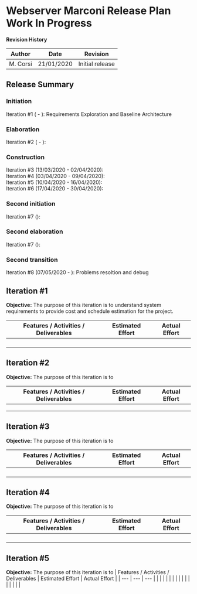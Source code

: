 # Webserver Marconi Release Plan Work In Progress

**Revision History**

| Author | Date | Revision |
| --- | --- | --- |
| M. Corsi | 21/01/2020 | Initial release |

## Release Summary
### Initiation
Iteration #1 ( - ): Requirements Exploration and Baseline Architecture
### Elaboration
Iteration #2 ( - ):
### Construction
Iteration #3 (13/03/2020 - 02/04/2020):  
Iteration #4 (03/04/2020 - 09/04/2020):  
Iteration #5 (10/04/2020 - 16/04/2020):  
Iteration #6 (17/04/2020 - 30/04/2020):
### Second initiation
Iteration #7 ():  
### Second elaboration
Iteration #7 ():  
### Second transition
Iteration #8 (07/05/2020 - ): Problems resoltion and debug

## Iteration #1
**Objective:** The purpose of this iteration is to understand system requirements to provide cost and schedule estimation for the project.

| Features / Activities / Deliverables | Estimated Effort | Actual Effort |
| --- | --- | --- |
|  |  |  |
|  |  |  |
|  |  |  |
|  |  |  |

## Iteration #2
**Objective:** The purpose of this iteration is to 

| Features / Activities / Deliverables | Estimated Effort | Actual Effort |
| --- | --- | --- |
|  |  |  |
|  |  |  |
|  |  |  |

## Iteration #3
**Objective:** The purpose of this iteration is to

| Features / Activities / Deliverables | Estimated Effort | Actual Effort |
| --- | --- | --- |
|  |  |  |
|  |  |  |
|  |  |  |
|  |  |  |

## Iteration #4
**Objective:** The purpose of this iteration is to 

| Features / Activities / Deliverables | Estimated Effort | Actual Effort |
| --- | --- | --- |
|  |  |  |
|  |  |  |
|  |  |  |
|  |  |  |

## Iteration #5
**Objective:** The purpose of this iteration is to
| Features / Activities / Deliverables | Estimated Effort | Actual Effort |
| --- | --- | --- |
|  |  |  |
|  |  |  |
|  |  |  |
|  |  |  |
